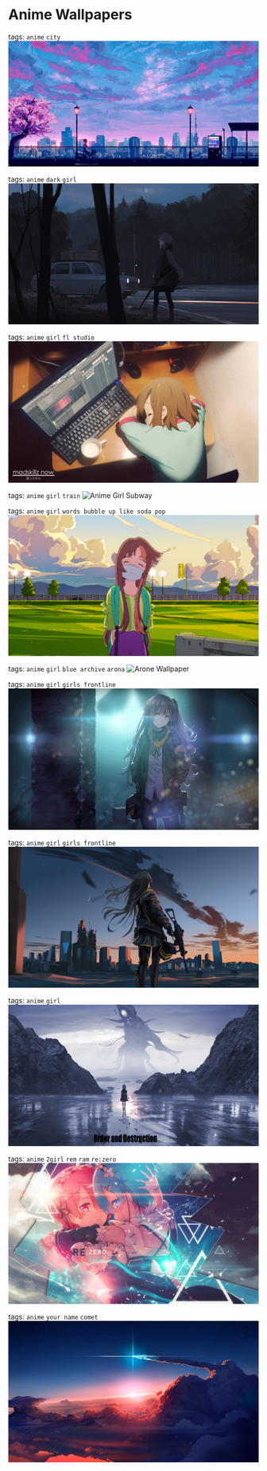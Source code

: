 # Anime Wallpapers

tags: ```anime``` ```city```
![Anime City](./anime-city.jpg)

tags: ```anime``` ```dark``` ```girl```
![Anime Dark Wallpaper](./anime-dark-wallpaper.png)

tags: ```anime``` ```girl``` ```fl studio```
![Anime Girl Sleeping](./anime-girl-sleeping.jpg)

tags: ```anime``` ```girl``` ```train```
![Anime Girl Subway](./anime-girl-subway.jpg)

tags: ```anime``` ```girl``` ```words bubble up like soda pop```
![Anime Girl](./anime-girl.jpg)

tags: ```anime``` ```girl``` ```blue archive``` ```arona```
![Arone Wallpaper](./arona_wallpaper.png)

tags: ```anime``` ```girl``` ```girls frontline```
![Girls Frontline](./girls-frontline-train-subway-4k-22.jpg)

tags: ```anime``` ```girl``` ```girls frontline```
![Girls Frontline 2](./girls-frontline-image-2.jpg)

tags: ```anime``` ```girl```
![Order and Destruction](./order-and-destruction.jpg)

tags: ```anime``` ```2girl``` ```rem``` ```ram``` ```re:zero```
![Rem and Ram](./rem-and-ram.png)

tags: ```anime``` ```your name``` ```comet```
![Your Name Comet](./your-name-comet.jpg)
